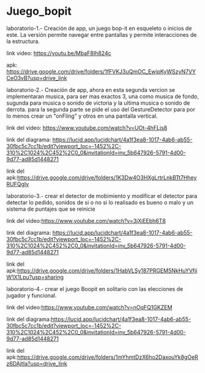 # Juego_bopit

laboratorio-1.- Creación de app, un juego bop-it en esqueleto o inicios de este. La versión permite navegar entre pantallas y permite interacciones de la estructura.

link video: https://youtu.be/MbaF8Ih824c

apk: https://drive.google.com/drive/folders/1fFVKJ3uQmOC_EwjpKyWSzyN7VYCeO3vB?usp=drive_link

laboratorio-2.- Creación de app, ahora en esta segunda vercion se implementaran musica, para ser mas exactos 3, una como musica de fondo, sugunda para musica o sonido de victoria y la ultima musica o sonido de derrota. para la segunda parte se pide el uso del GestureDetector para por lo menos crear un "onFling" y otros en una pantalla vertical.

link del video: https://www.youtube.com/watch?v=UOt-4hFLjs8

link del diagrama: https://lucid.app/lucidchart/4a1f3ea8-1017-4ab6-ab55-30fbc5c7cc1b/edit?viewport_loc=-1452%2C-310%2C1024%2C452%2C0_0&invitationId=inv_5b647926-5791-4d00-9d77-ad85d1448271

link del apk:https://drive.google.com/drive/folders/1K3Dw4O3HXgLrtrLnkBTt7HheyRUFQgIy

laboratorio-3.- crear el detector de mobimiento y modificar el detector para detectar lo pedido, sonidos de si o no si lo realisado es bueno o malo y un sistema de puntajes que se reinicie

link del video:https://www.youtube.com/watch?v=3jXiEEbh6T8

link del diagrama: https://lucid.app/lucidchart/4a1f3ea8-1017-4ab6-ab55-30fbc5c7cc1b/edit?viewport_loc=-1452%2C-310%2C1024%2C452%2C0_0&invitationId=inv_5b647926-5791-4d00-9d77-ad85d1448271

link del apk:https://drive.google.com/drive/folders/1HabVLSy187PRGEM5NkHuYVfjiW1X1Lpu?usp=sharing

laboratorio-4.- crear el juego Boopit en solitario con las elecciones de jugador y funcional.

link del video:https://www.youtube.com/watch?v=nOqFQ1GKZEM

link del diagrama:https://lucid.app/lucidchart/4a1f3ea8-1017-4ab6-ab55-30fbc5c7cc1b/edit?viewport_loc=-1452%2C-310%2C1024%2C452%2C0_0&invitationId=inv_5b647926-5791-4d00-9d77-ad85d1448271

link del apk:https://drive.google.com/drive/folders/1mYhmtDzX6ho2DaxouYk8gOeRz6DAjtIa?usp=drive_link
